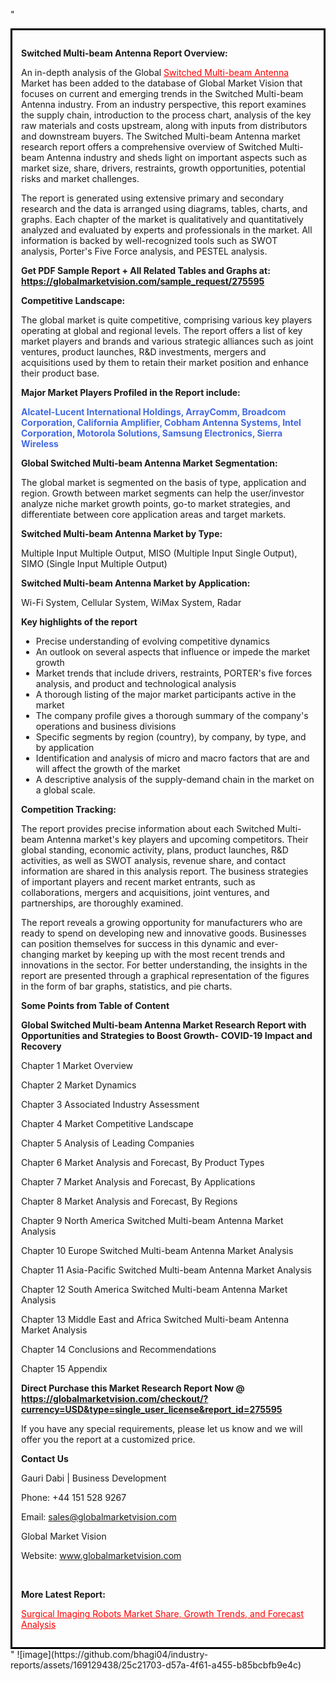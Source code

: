 "<div style='border: 3px solid black; padding: 1em;'>

<strong>Switched Multi-beam Antenna Report Overview:</strong>

An in-depth analysis of the Global <a style='color: #ff0000;' href='https://globalmarketvision.com/reports/global-switched-multi-beam-antenna-market/275595'>Switched Multi-beam Antenna</a> Market has been added to the database of Global Market Vision that focuses on current and emerging trends in the Switched Multi-beam Antenna industry. From an industry perspective, this report examines the supply chain, introduction to the process chart, analysis of the key raw materials and costs upstream, along with inputs from distributors and downstream buyers. The Switched Multi-beam Antenna market research report offers a comprehensive overview of Switched Multi-beam Antenna industry and sheds light on important aspects such as market size, share, drivers, restraints, growth opportunities, potential risks and market challenges.

The report is generated using extensive primary and secondary research and the data is arranged using diagrams, tables, charts, and graphs. Each chapter of the market is qualitatively and quantitatively analyzed and evaluated by experts and professionals in the market. All information is backed by well-recognized tools such as SWOT analysis, Porter's Five Force analysis, and PESTEL analysis.

<strong>Get PDF Sample Report + All Related Tables and Graphs at</strong><strong>:</strong><strong> <a style='color: #ff0000;' href='https://globalmarketvision.com/sample_request/275595?utm_source=linkedinPulse&utm_medium=SN&utm_campaign=SN'><strong>https://globalmarketvision.com/sample_request/275595</strong></a></strong>

<strong>Competitive Landscape:</strong>

The global market is quite competitive, comprising various key players operating at global and regional levels. The report offers a list of key market players and brands and various strategic alliances such as joint ventures, product launches, R&amp;D investments, mergers and acquisitions used by them to retain their market position and enhance their product base.

<strong>Major Market Players Profiled in the Report include:</strong>

<strong style='color: #4169e1;'>Alcatel-Lucent International Holdings, ArrayComm, Broadcom Corporation, California Amplifier, Cobham Antenna Systems, Intel Corporation, Motorola Solutions, Samsung Electronics, Sierra Wireless</strong>

<strong>Global Switched Multi-beam Antenna Market Segmentation:</strong>

The global market is segmented on the basis of type, application and region. Growth between market segments can help the user/investor analyze niche market growth points, go-to market strategies, and differentiate between core application areas and target markets.

<strong>Switched Multi-beam Antenna Market by Type</strong><strong>:</strong>

Multiple Input Multiple Output, MISO (Multiple Input Single Output), SIMO (Single Input Multiple Output)

<strong>Switched Multi-beam Antenna Market by</strong><strong> Application:</strong>

Wi-Fi System, Cellular System, WiMax System, Radar

<strong>Key highlights of the report</strong>
<ul>
  <li>Precise understanding of evolving competitive dynamics</li>
  <li>An outlook on several aspects that influence or impede the market growth</li>
  <li>Market trends that include drivers, restraints, PORTER's five forces analysis, and product and technological analysis</li>
  <li>A thorough listing of the major market participants active in the market</li>
  <li>The company profile gives a thorough summary of the company's operations and business divisions</li>
  <li>Specific segments by region (country), by company, by type, and by application</li>
  <li>Identification and analysis of micro and macro factors that are and will affect the growth of the market</li>
  <li>A descriptive analysis of the supply-demand chain in the market on a global scale.</li>
</ul>
<strong>Competition Tracking:</strong>

The report provides precise information about each Switched Multi-beam Antenna market's key players and upcoming competitors. Their global standing, economic activity, plans, product launches, R&amp;D activities, as well as SWOT analysis, revenue share, and contact information are shared in this analysis report. The business strategies of important players and recent market entrants, such as collaborations, mergers and acquisitions, joint ventures, and partnerships, are thoroughly examined.

The report reveals a growing opportunity for manufacturers who are ready to spend on developing new and innovative goods. Businesses can position themselves for success in this dynamic and ever-changing market by keeping up with the most recent trends and innovations in the sector. For better understanding, the insights in the report are presented through a graphical representation of the figures in the form of bar graphs, statistics, and pie charts.

<strong>Some Points from Table of Content</strong>

<strong>Global Switched Multi-beam Antenna Market Research Report with Opportunities and Strategies to Boost Growth- COVID-19 Impact and Recovery</strong>

Chapter 1 Market Overview

Chapter 2 Market Dynamics

Chapter 3 Associated Industry Assessment

Chapter 4 Market Competitive Landscape

Chapter 5 Analysis of Leading Companies

Chapter 6 Market Analysis and Forecast, By Product Types

Chapter 7 Market Analysis and Forecast, By Applications

Chapter 8 Market Analysis and Forecast, By Regions

Chapter 9 North America Switched Multi-beam Antenna Market Analysis

Chapter 10 Europe Switched Multi-beam Antenna Market Analysis

Chapter 11 Asia-Pacific Switched Multi-beam Antenna Market Analysis

Chapter 12 South America Switched Multi-beam Antenna Market Analysis

Chapter 13 Middle East and Africa Switched Multi-beam Antenna Market Analysis

Chapter 14 Conclusions and Recommendations

Chapter 15 Appendix

<strong>Direct Purchase this Market Research Report Now @ <a style='color: #ff0000;' href='https://globalmarketvision.com/checkout/?currency=USD&type=single_user_license&report_id=275595?utm_source=linkedinPulse&utm_medium=SN&utm_campaign=SN'><strong>https://globalmarketvision.com/checkout/?currency=USD&type=single_user_license&report_id=275595</strong></a></strong>

If you have any special requirements, please let us know and we will offer you the report at a customized price.
<p id='ember58' class='ember-view reader-content-blocks__paragraph'><strong>Contact Us</strong></p>
<p id='ember59' class='ember-view reader-content-blocks__paragraph'>Gauri Dabi | Business Development</p>
<p id='ember60' class='ember-view reader-content-blocks__paragraph'>Phone: +44 151 528 9267</p>
Email: <a href='mailto:sales@globalmarketvision.com'>sales@globalmarketvision.com</a>

Global Market Vision

Website: <a href='http://www.globalmarketvision.com/'>www.globalmarketvision.com</a>

&nbsp;

<strong>More Latest Report:</strong>

<a style='color: #ff0000;' href='https://medium.com/@apurvashinde1994/surgical-imaging-robots-market-share-growth-trends-and-forecast-analysis-81f742060bda'>Surgical Imaging Robots Market Share, Growth Trends, and Forecast Analysis</a>

</div>"
![image](https://github.com/bhagi04/industry-reports/assets/169129438/25c21703-d57a-4f61-a455-b85bcbfb9e4c)
